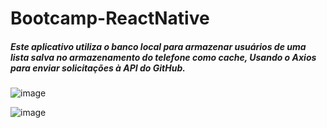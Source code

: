 # Bootcamp-ReactNative

##### Este aplicativo utiliza o banco local para armazenar usuários de uma lista salva no armazenamento do telefone como cache, Usando o Axios para enviar solicitações à API do GitHub.


![image](https://user-images.githubusercontent.com/21297341/65991804-5971bf00-e464-11e9-837a-e41ae2c53107.png)

![image](https://user-images.githubusercontent.com/21297341/65991901-84f4a980-e464-11e9-9873-bed68e09e5fd.png)

